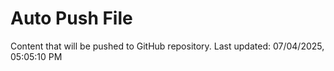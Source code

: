# Auto Push File

Content that will be pushed to GitHub repository.
Last updated: 07/04/2025, 05:05:10 PM